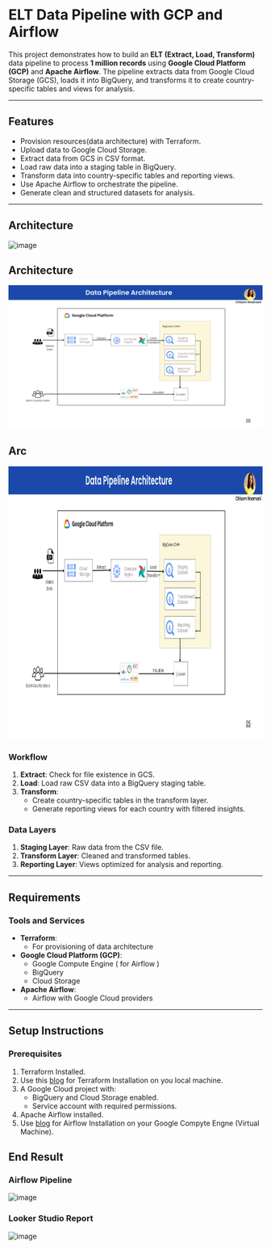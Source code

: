 # ELT Data Pipeline with GCP and Airflow

This project demonstrates how to build an **ELT (Extract, Load, Transform)** data pipeline to process **1 million records** using **Google Cloud Platform (GCP)** and **Apache Airflow**. The pipeline extracts data from Google Cloud Storage (GCS), loads it into BigQuery, and transforms it to create country-specific tables and views for analysis.

---

## Features

- Provision resources(data architecture)  with Terraform.
- Upload data to Google Cloud Storage.
- Extract data from GCS in CSV format.
- Load raw data into a staging table in BigQuery.
- Transform data into country-specific tables and reporting views.
- Use Apache Airflow to orchestrate the pipeline.
- Generate clean and structured datasets for analysis.

---

## Architecture

![image](https://github.com/user-attachments/assets/87cdc79c-c9a1-4c4d-887a-ab6007394bc7)

## Architecture

![image](https://github.com/Chisomnwa/ELT-Pipeline-with-GCP-and-Airflow/blob/main/project_files/data_warehouse_architecture.jpg)

## Arc

<p align="center" style="margin-bottom: 0px !important;">
<img src="https://github.com/Chisomnwa/ELT-Pipeline-with-GCP-and-Airflow/blob/main/project_files/data_warehouse_architecture.jpg" width="540" height="540">



### Workflow
1. **Extract**: Check for file existence in GCS.
2. **Load**: Load raw CSV data into a BigQuery staging table.
3. **Transform**:
   - Create country-specific tables in the transform layer.
   - Generate reporting views for each country with filtered insights.

### Data Layers
1. **Staging Layer**: Raw data from the CSV file.
2. **Transform Layer**: Cleaned and transformed tables.
3. **Reporting Layer**: Views optimized for analysis and reporting.

---

## Requirements

### Tools and Services
- **Terraform**:
  - For provisioning of data architecture
- **Google Cloud Platform (GCP)**:
  - Google Compute Engine ( for Airflow )
  - BigQuery
  - Cloud Storage
- **Apache Airflow**:
  - Airflow with Google Cloud providers


---

## Setup Instructions

### Prerequisites
1. Terraform Installed.
2. Use this [blog](https://developer.hashicorp.com/terraform/tutorials/aws-get-started/install-cli) for Terraform Installation on you local machine.
3. A Google Cloud project with:
   - BigQuery and Cloud Storage enabled.
   - Service account with required permissions.
4. Apache Airflow installed.
5. Use [blog](https://www.techtrapture.com/blogs/673a2625dd155b000b7cdb3b) for Airflow Installation on your Google Compyte Engne (Virtual Machine). 

## End Result

### Airflow Pipeline

![image](https://github.com/user-attachments/assets/8e8b8373-9d2a-417b-9fd9-5f42171c06f8)


### Looker Studio Report

![image](https://github.com/user-attachments/assets/d06f0d3e-a1d0-404a-9eb7-c61c85df8257)